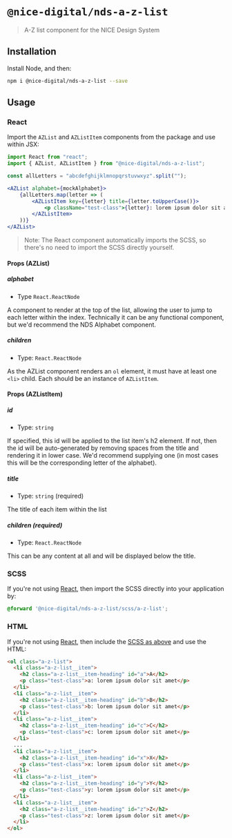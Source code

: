 # `@nice-digital/nds-a-z-list`

> A-Z list component for the NICE Design System

## Installation

Install Node, and then:

```sh
npm i @nice-digital/nds-a-z-list --save
```

## Usage

### React

Import the `AZList` and `AZListItem` components from the package and use within JSX:

```jsx
import React from "react";
import { AZList, AZListItem } from "@nice-digital/nds-a-z-list";

const allLetters = "abcdefghijklmnopqrstuvwxyz".split("");

<AZList alphabet={mockAlphabet}>
	{allLetters.map(letter => (
		<AZListItem key={letter} title={letter.toUpperCase()}>
			<p className="test-class">{letter}: lorem ipsum dolor sit amet</p>
		</AZListItem>
	))}
</AZList>

```

> Note: The React component automatically imports the SCSS, so there's no need to import the SCSS directly yourself.

#### Props (AZList)

##### alphabet

- Type `React.ReactNode`

A component to render at the top of the list, allowing the user to jump to each
letter within the index. Technically it can be any functional component, but
we'd recommend the NDS Alphabet component.

##### children

- Type: `React.ReactNode`

As the AZList component renders an `ol` element, it must have at least one `<li>`
child. Each should be an instance of `AZListItem`.

#### Props (AZListItem)

##### id

- Type: `string`

If specified, this id will be applied to the list item's h2 element. If not,
then the id will be auto-generated by removing spaces from the title and rendering
it in lower case. We'd recommend supplying one (in most cases this will be the
corresponding letter of the alphabet).

##### title

- Type: `string` (required)

The title of each item within the list

##### children (required)

- Type: `React.ReactNode`

This can be any content at all and will be displayed below the title.

### SCSS

If you're not using [React](#react), then import the SCSS directly into your application by:

```scss
@forward '@nice-digital/nds-a-z-list/scss/a-z-list';
```

### HTML

If you're not using [React](#react), then include the [SCSS as above](#scss) and use the HTML:


```html
<ol class="a-z-list">
  <li class="a-z-list__item">
    <h2 class="a-z-list__item-heading" id="a">A</h2>
    <p class="test-class">a: lorem ipsum dolor sit amet</p>
  </li>
  <li class="a-z-list__item">
    <h2 class="a-z-list__item-heading" id="b">B</h2>
    <p class="test-class">b: lorem ipsum dolor sit amet</p>
  </li>
  <li class="a-z-list__item">
    <h2 class="a-z-list__item-heading" id="c">C</h2>
    <p class="test-class">c: lorem ipsum dolor sit amet</p>
  </li>
  ...
  <li class="a-z-list__item">
    <h2 class="a-z-list__item-heading" id="x">X</h2>
    <p class="test-class">x: lorem ipsum dolor sit amet</p>
  </li>
  <li class="a-z-list__item">
    <h2 class="a-z-list__item-heading" id="y">Y</h2>
    <p class="test-class">y: lorem ipsum dolor sit amet</p>
  </li>
  <li class="a-z-list__item">
    <h2 class="a-z-list__item-heading" id="z">Z</h2>
    <p class="test-class">z: lorem ipsum dolor sit amet</p>
  </li>
</ol>
```

